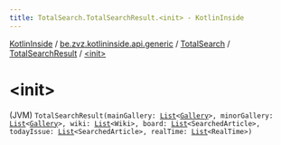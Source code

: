 ```yaml
---
title: TotalSearch.TotalSearchResult.<init> - KotlinInside
---
```


[KotlinInside](../../../index.html) / [be.zvz.kotlininside.api.generic](../../index.html) / [TotalSearch](../index.html) / [TotalSearchResult](index.html) / [&lt;init&gt;](./-init-.html)

# &lt;init&gt;

(JVM) `TotalSearchResult(mainGallery: `[`List`](https://kotlinlang.org/api/latest/jvm/stdlib/kotlin.collections/-list/index.html)`<`[`Gallery`](../../../be.zvz.kotlininside.api.type/-gallery/index.html)`>, minorGallery: `[`List`](https://kotlinlang.org/api/latest/jvm/stdlib/kotlin.collections/-list/index.html)`<`[`Gallery`](../../../be.zvz.kotlininside.api.type/-gallery/index.html)`>, wiki: `[`List`](https://kotlinlang.org/api/latest/jvm/stdlib/kotlin.collections/-list/index.html)`<Wiki>, board: `[`List`](https://kotlinlang.org/api/latest/jvm/stdlib/kotlin.collections/-list/index.html)`<SearchedArticle>, todayIssue: `[`List`](https://kotlinlang.org/api/latest/jvm/stdlib/kotlin.collections/-list/index.html)`<SearchedArticle>, realTime: `[`List`](https://kotlinlang.org/api/latest/jvm/stdlib/kotlin.collections/-list/index.html)`<RealTime>)`
